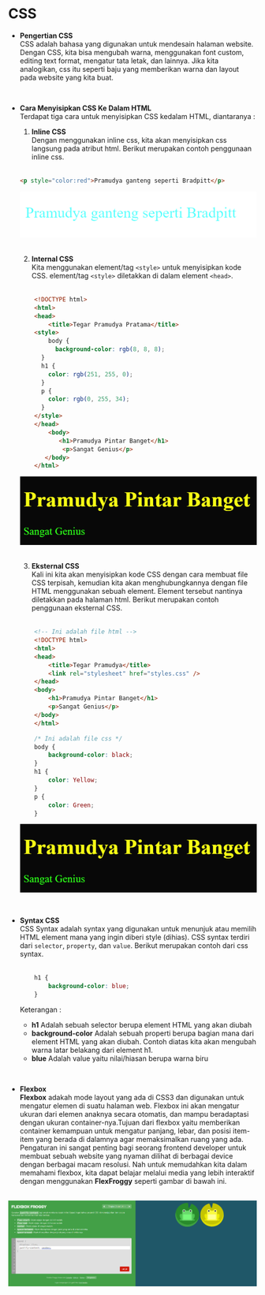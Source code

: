 # CSS
- **Pengertian CSS** <br>
CSS adalah bahasa yang digunakan untuk mendesain halaman website. Dengan CSS, kita bisa mengubah warna, menggunakan font custom, editing text format, mengatur tata letak, dan lainnya. Jika kita analogikan, css itu seperti baju yang memberikan warna dan layout pada website yang kita buat.

<br>

- **Cara Menyisipkan CSS Ke Dalam HTML** <br>
Terdapat tiga cara untuk menyisipkan CSS kedalam HTML, diantaranya :

    1. **Inline CSS** <br>
    Dengan menggunakan inline css, kita akan menyisipkan css langsung pada atribut html. Berikut merupakan contoh penggunaan inline css. <br> <br>

    ```html
    <p style="color:red">Pramudya ganteng seperti Bradpitt</p>
    ```
    ![inline css](inline.png "Inline CSS")

    <br>

    2. **Internal CSS** <br>
    Kita menggunakan element/tag `<style>` untuk menyisipkan kode CSS. element/tag `<style>` diletakkan di dalam element `<head>`. <br> <br>

    ```html
        <!DOCTYPE html>
        <html>
        <head>
            <title>Tegar Pramudya Pratama</title>
        <style>
            body {
              background-color: rgb(8, 8, 8);
          }
          h1 {
            color: rgb(251, 255, 0);
          }
          p {
            color: rgb(0, 255, 34);
          }
        </style>
        </head>
            <body>
               <h1>Pramudya Pintar Banget</h1>
                <p>Sangat Genius</p>
           </body>
        </html>
    ``` 
    ![internal css](internal.png "Internal CSS")

    <br>

    3. **Eksternal CSS** <br>
    Kali ini kita akan menyisipkan kode CSS dengan cara membuat file CSS terpisah, kemudian kita akan menghubungkannya dengan file HTML menggunakan sebuah element. Element tersebut nantinya diletakkan pada halaman html. Berikut merupakan contoh penggunaan eksternal CSS. <br> <br>

    ```html
        <!-- Ini adalah file html -->
        <!DOCTYPE html>
        <html>
        <head>
            <title>Tegar Pramudya</title>
            <link rel="stylesheet" href="styles.css" />
        </head>
        <body>
            <h1>Pramudya Pintar Banget</h1>
            <p>Sangat Genius</p>
        </body>
        </html>
    ```

    ```css
        /* Ini adalah file css */
        body {
            background-color: black;
        }
        h1 {
            color: Yellow;
        }
        p {
            color: Green;
        }
    ```
    ![eksternal css](internal.png "Eksternal css")

<br>

- **Syntax CSS** <br>
CSS Syntax adalah syntax yang digunakan untuk menunjuk atau memilih HTML element mana yang ingin diberi style (dihias). CSS syntax terdiri dari `selector`, `property`, dan `value`. Berikut merupakan contoh dari css syntax. <br> <br>

    ```css
        h1 {
            background-color: blue;
        }
    ```

    Keterangan :

    - **h1** Adalah sebuah selector berupa element HTML yang akan diubah
    - **background-color** Adalah sebuah properti berupa bagian mana dari element HTML yang akan diubah. Contoh diatas kita akan mengubah warna latar belakang dari element h1.
    - **blue** Adalah value yaitu nilai/hiasan berupa warna biru

<br>

- **Flexbox** <br>
**Flexbox** adakah mode layout yang ada di CSS3 dan digunakan untuk mengatur elemen di suatu halaman web. Flexbox ini akan mengatur ukuran dari elemen anaknya secara otomatis, dan mampu beradaptasi dengan ukuran container-nya.Tujuan dari flexbox yaitu memberikan container kemampuan untuk mengatur panjang, lebar, dan posisi item-item yang berada di dalamnya agar memaksimalkan ruang yang ada. Pengaturan ini sangat penting bagi seorang frontend developer untuk membuat sebuah website yang nyaman dilihat di berbagai device dengan berbagai macam resolusi. Nah untuk memudahkan kita dalam memahami flexbox, kita dapat belajar melalui media yang lebih interaktif dengan menggunakan **FlexFroggy** seperti gambar di bawah ini. <br><br>

![Flexbox froggy](frog.png "Flexbox")